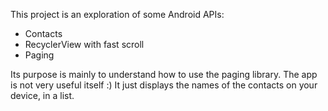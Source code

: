 This project is an exploration of some Android APIs:

* Contacts
* RecyclerView with fast scroll
* Paging

Its purpose is mainly to understand how to use the paging library. The app is not very useful itself :) It just displays the names of the contacts on your device, in a list.
